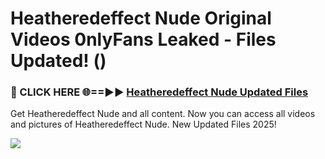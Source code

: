 # Heatheredeffect Nude Original Videos 0nlyFans Leaked - Files Updated! ()

<h3>🔴 CLICK HERE 🌐==►► <a href="https://tinyurl.com/2p9ay9w9" rel="nofollow">Heatheredeffect Nude Updated Files</a></h3>

Get Heatheredeffect Nude and all content. Now you can access all videos and pictures of Heatheredeffect Nude. New Updated Files 2025!

[![](https://i.imgur.com/KQgVmj3.gif)](https://tinyurl.com/2p9ay9w9)
